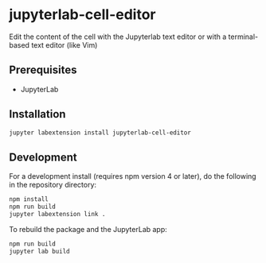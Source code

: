 # jupyterlab-cell-editor

Edit the content of the cell with the Jupyterlab text editor or with a terminal-based text editor (like Vim)


## Prerequisites

* JupyterLab

## Installation

```bash
jupyter labextension install jupyterlab-cell-editor
```

## Development

For a development install (requires npm version 4 or later), do the following in the repository directory:

```bash
npm install
npm run build
jupyter labextension link .
```

To rebuild the package and the JupyterLab app:

```bash
npm run build
jupyter lab build
```

